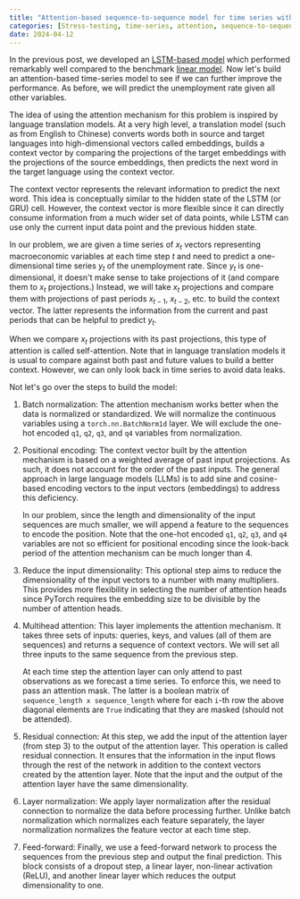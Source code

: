 ```yaml
---
title: "Attention-based sequence-to-sequence model for time series with PyTorch"
categories: [Stress-testing, time-series, attention, sequence-to-sequence, time-series, PyTorch]
date: 2024-04-12
---
```


In the previous post, we developed an <a href="2024-03-31-LSTM-based-sequence-to-sequence-model.md">LSTM-based model</a> which performed remarkably well compared to the benchmark <a href="2024-03-21-benchmark-linear-regression-for-stress-testing.md">linear model</a>. Now let's build an attention-based time-series model to see if we can further improve the performance. As before, we will predict the unemployment rate given all other variables.

The idea of using the attention mechanism for this problem is inspired by language translation models. At a very high level, a translation model (such as from English to Chinese) converts words both in source and target languages into high-dimensional vectors called embeddings, builds a context vector by comparing the projections of the target embeddings with the projections of the source embeddings, then predicts the next word in the target language using the context vector.

The context vector represents the relevant information to predict the next word. This idea is conceptually similar to the hidden state of the LSTM (or GRU) cell. However, the context vector is more flexible since it can directly consume information from a much wider set of data points, while LSTM can use only the current input data point and the previous hidden state.

In our problem, we are given a time series of $x_t$ vectors representing macroeconomic variables at each time step $t$ and need to predict a one-dimensional time series $y_t$ of the unemployment rate. Since $y_t$ is one-dimensional, it doesn't make sense to take projections of it (and compare them to $x_t$ projections.) Instead, we will take $x_t$ projections and compare them with projections of past periods $x_{t - 1}$, $x_{t - 2}$, etc. to build the context vector. The latter represents the information from the current and past periods that can be helpful to predict $y_t$.

When we compare $x_t$ projections with its past projections, this type of attention is called self-attention. Note that in language translation models it is usual to compare against both past and future values to build a better context. However, we can only look back in time series to avoid data leaks.

Not let's go over the steps to build the model:

1. Batch normalization: The attention mechanism works better when the data is normalized or standardized. We will normalize the continuous variables using a `torch.nn.BatchNorm1d` layer. We will exclude the one-hot encoded `q1`, `q2`, `q3`, and `q4` variables from normalization.

2. Positional encoding: The context vector built by the attention mechanism is based on a weighted average of past input projections. As such, it does not account for the order of the past inputs. The general approach in large language models (LLMs) is to add sine and cosine-based encoding vectors to the input vectors (embeddings) to address this deficiency.

   In our problem, since the length and dimensionality of the input sequences are much smaller, we will append a feature to the sequences to encode the position. Note that the one-hot encoded `q1`, `q2`, `q3`, and `q4` variables are not so efficient for positional encoding since the look-back period of the attention mechanism can be much longer than 4.

3. Reduce the input dimensionality: This optional step aims to reduce the dimensionality of the input vectors to a number with many multipliers. This provides more flexibility in selecting the number of attention heads since PyTorch requires the embedding size to be divisible by the number of attention heads.

4. Multihead attention: This layer implements the attention mechanism. It takes three sets of inputs: queries, keys, and values (all of them are sequences) and returns a sequence of context vectors. We will set all three inputs to the same sequence from the previous step.

   At each time step the attention layer can only attend to past observations as we forecast a time series. To enforce this, we need to pass an attention mask. The latter is a boolean matrix of `sequence_length x sequence_length` where for each `i`-th row the above diagonal elements are `True` indicating that they are masked (should not be attended).

5. Residual connection: At this step, we add the input of the attention layer (from step 3) to the output of the attention layer. This operation is called residual connection. It ensures that the information in the input flows through the rest of the network in addition to the context vectors created by the attention layer. Note that the input and the output of the attention layer have the same dimensionality.

6. Layer normalization: We apply layer normalization after the residual connection to normalize the data before processing further. Unlike batch normalization which normalizes each feature separately, the layer normalization normalizes the feature vector at each time step.

7. Feed-forward: Finally, we use a feed-forward network to process the sequences from the previous step and output the final prediction. This block consists of a dropout step, a linear layer, non-linear activation (ReLU), and another linear layer which reduces the output dimensionality to one.
